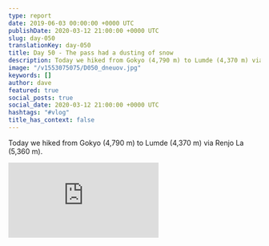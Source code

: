 ```yaml
---
type: report
date: 2019-06-03 00:00:00 +0000 UTC
publishDate: 2020-03-12 21:00:00 +0000 UTC
slug: day-050
translationKey: day-050
title: Day 50 - The pass had a dusting of snow
description: Today we hiked from Gokyo (4,790 m) to Lumde (4,370 m) via Renjo La (5,360 m).
image: "/v1553075075/D050_dneuov.jpg"
keywords: []
author: dave
featured: true
social_posts: true
social_date: 2020-03-12 21:00:00 +0000 UTC
hashtags: "#vlog"
title_has_context: false
---
```


Today we hiked from Gokyo (4,790 m) to Lumde (4,370 m) via Renjo La (5,360 m).

<iframe src="https://www.youtube.com/embed/moo05ITrwBQ" frameborder="0" allow="accelerometer; autoplay; encrypted-media; gyroscope; picture-in-picture" allowfullscreen></iframe>

